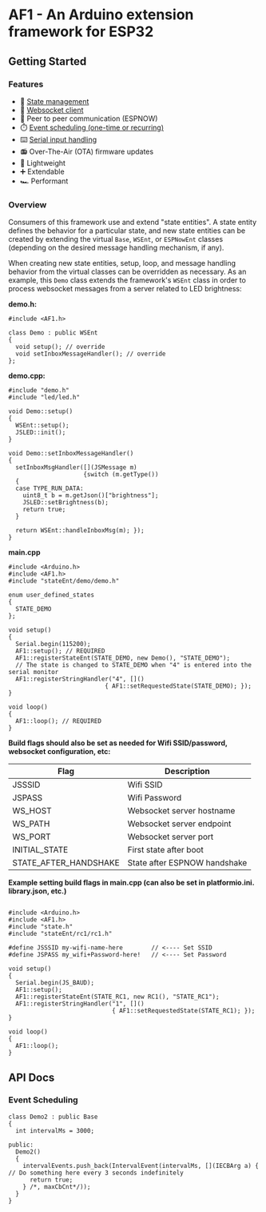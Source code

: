 # AF1 - An Arduino extension framework for ESP32

## Getting Started

### Features

- :trident: [State management](#overview)
- :electric_plug: [Websocket client](#overview)
- :handshake: Peer to peer communication (ESPNOW)
- :stopwatch: [Event scheduling (one-time or recurring)](#event-scheduling)
- :keyboard: [Serial input handling](#overview)
- :radio: Over-The-Air (OTA) firmware updates
- :leaves: Lightweight
- :heavy_plus_sign: Extendable
- :racing_car: Performant

### Overview

Consumers of this framework use and extend "state entities". A state entity defines the behavior for a particular state, and new state entities can be created by extending the virtual `Base`, `WSEnt`, or `ESPNowEnt` classes (depending on the desired message handling mechanism, if any).

When creating new state entities, setup, loop, and message handling behavior from the virtual classes can be overridden as necessary. As an example, this `Demo` class extends the framework's `WSEnt` class in order to process websocket messages from a server related to LED brightness:

**demo.h:**

```
#include <AF1.h>

class Demo : public WSEnt
{
  void setup(); // override
  void setInboxMessageHandler(); // override
};
```

**demo.cpp:**

```
#include "demo.h"
#include "led/led.h"

void Demo::setup()
{
  WSEnt::setup();
  JSLED::init();
}

void Demo::setInboxMessageHandler()
{
  setInboxMsgHandler([](JSMessage m)
                     {switch (m.getType())
  {
  case TYPE_RUN_DATA:
    uint8_t b = m.getJson()["brightness"];
    JSLED::setBrightness(b);
    return true;
  }

  return WSEnt::handleInboxMsg(m); });
}
```

**main.cpp**

```
#include <Arduino.h>
#include <AF1.h>
#include "stateEnt/demo/demo.h"

enum user_defined_states
{
  STATE_DEMO
};

void setup()
{
  Serial.begin(115200);
  AF1::setup(); // REQUIRED
  AF1::registerStateEnt(STATE_DEMO, new Demo(), "STATE_DEMO");
  // The state is changed to STATE_DEMO when "4" is entered into the serial monitor
  AF1::registerStringHandler("4", []()
                           { AF1::setRequestedState(STATE_DEMO); });
}

void loop()
{
  AF1::loop(); // REQUIRED
}

```

**Build flags should also be set as needed for Wifi SSID/password, websocket configuration, etc:**

| Flag                  | Description                  |
| --------------------- | ---------------------------- |
| JSSSID                | Wifi SSID                    |
| JSPASS                | Wifi Password                |
| WS_HOST               | Websocket server hostname    |
| WS_PATH               | Websocket server endpoint    |
| WS_PORT               | Websocket server port        |
| INITIAL_STATE         | First state after boot       |
| STATE_AFTER_HANDSHAKE | State after ESPNOW handshake |

**Example setting build flags in main.cpp (can also be set in platformio.ini. library.json, etc.)**

```

#include <Arduino.h>
#include <AF1.h>
#include "state.h"
#include "stateEnt/rc1/rc1.h"

#define JSSSID my-wifi-name-here        // <---- Set SSID
#define JSPASS my_wifi+Password-here!   // <---- Set Password

void setup()
{
  Serial.begin(JS_BAUD);
  AF1::setup();
  AF1::registerStateEnt(STATE_RC1, new RC1(), "STATE_RC1");
  AF1::registerStringHandler("1", []()
                             { AF1::setRequestedState(STATE_RC1); });
}

void loop()
{
  AF1::loop();
}
```

## API Docs

### Event Scheduling

```
class Demo2 : public Base
{
  int intervalMs = 3000;

public:
  Demo2()
  {
    intervalEvents.push_back(IntervalEvent(intervalMs, [](IECBArg a) { // Do something here every 3 seconds indefinitely
      return true;
    } /*, maxCbCnt*/));
  }
}
```
